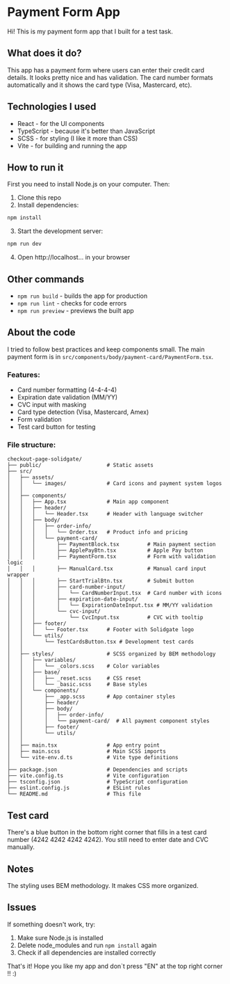 # Payment Form App

Hi! This is my payment form app that I built for a test task.

## What does it do?

This app has a payment form where users can enter their credit card details. It looks pretty nice and has validation. The card number formats automatically and it shows the card type (Visa, Mastercard, etc).

## Technologies I used

- React - for the UI components
- TypeScript - because it's better than JavaScript
- SCSS - for styling (I like it more than CSS)
- Vite - for building and running the app

## How to run it

First you need to install Node.js on your computer. Then:

1. Clone this repo
2. Install dependencies:
```bash
npm install
```

3. Start the development server:
```bash
npm run dev
```

4. Open http://localhost... in your browser

## Other commands

- `npm run build` - builds the app for production
- `npm run lint` - checks for code errors
- `npm run preview` - previews the built app

## About the code

I tried to follow best practices and keep components small. The main payment form is in `src/components/body/payment-card/PaymentForm.tsx`. 

### Features:
- Card number formatting (4-4-4-4)
- Expiration date validation (MM/YY)
- CVC input with masking
- Card type detection (Visa, Mastercard, Amex)
- Form validation
- Test card button for testing

### File structure:
```
checkout-page-solidgate/
├── public/                     # Static assets
├── src/
│   ├── assets/
│   │   └── images/             # Card icons and payment system logos
│   │
│   ├── components/
│   │   ├── App.tsx             # Main app component
│   │   ├── header/
│   │   │   └── Header.tsx      # Header with language switcher
│   │   ├── body/
│   │   │   ├── order-info/
│   │   │   │   └── Order.tsx   # Product info and pricing
│   │   │   └── payment-card/
│   │   │       ├── PaymentBlock.tsx         # Main payment section
│   │   │       ├── ApplePayBtn.tsx          # Apple Pay button
│   │   │       ├── PaymentForm.tsx          # Form with validation logic
│   │   │       ├── ManualCard.tsx           # Manual card input wrapper
│   │   │       ├── StartTrialBtn.tsx        # Submit button
│   │   │       ├── card-number-input/
│   │   │       │   └── CardNumberInput.tsx  # Card number with icons
│   │   │       ├── expiration-date-input/
│   │   │       │   └── ExpirationDateInput.tsx # MM/YY validation
│   │   │       └── cvc-input/
│   │   │           └── CvcInput.tsx         # CVC with tooltip
│   │   ├── footer/
│   │   │   └── Footer.tsx      # Footer with Solidgate logo
│   │   └── utils/
│   │       └── TestCardsButton.tsx # Development test cards
│   │
│   ├── styles/                 # SCSS organized by BEM methodology
│   │   ├── variables/
│   │   │   └── _colors.scss    # Color variables
│   │   ├── base/
│   │   │   ├── _reset.scss     # CSS reset
│   │   │   └── _basic.scss     # Base styles
│   │   └── components/
│   │       ├── _app.scss       # App container styles
│   │       ├── header/
│   │       ├── body/
│   │       │   ├── order-info/
│   │       │   └── payment-card/  # All payment component styles
│   │       ├── footer/
│   │       └── utils/
│   │
│   ├── main.tsx                # App entry point
│   ├── main.scss               # Main SCSS imports
│   └── vite-env.d.ts           # Vite type definitions
│
├── package.json                # Dependencies and scripts
├── vite.config.ts              # Vite configuration
├── tsconfig.json               # TypeScript configuration
├── eslint.config.js            # ESLint rules
└── README.md                   # This file
```

## Test card

There's a blue button in the bottom right corner that fills in a test card number (4242 4242 4242 4242). You still need to enter date and CVC manually.

## Notes

The styling uses BEM methodology. It makes CSS more organized.

## Issues

If something doesn't work, try:
1. Make sure Node.js is installed
2. Delete node_modules and run `npm install` again
3. Check if all dependencies are installed correctly

That's it! Hope you like my app and don`t press "EN" at the top right corner !! :)
